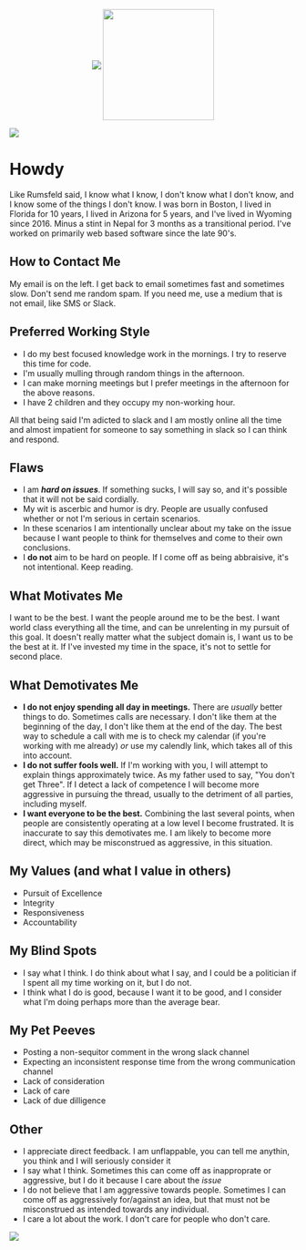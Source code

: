 <p align="center">
  <img align="center" src="https://github-readme-stats.vercel.app/api?username=wadewilliams&show_icons=true&hide_border=true&title_color=94b4a4&amp&icon_color=FFFFFF&amp&text_color=FFFFFF&amp&bg_color=000000&count_private=true&include_all_commits=true"/>
  <img align="center" height="195px" src="https://github-readme-stats.vercel.app/api/top-langs/?username=wadewilliams&text_color=FFFFFF&bg_color=000000&title_color=94b4a4&langs_count=15&layout=compact&hide_border=true&count_private=true" />
</p>

![](https://activity-graph.herokuapp.com/graph?username=wadewilliams&theme=react-dark&hide_border=true&area=true)

# Howdy
 Like Rumsfeld said, I know what I know, I don't know what I don't know, and I know some of the things I don't know. I was born in Boston, I lived in Florida for 10 years, I lived in Arizona for 5 years, and I've lived in Wyoming since 2016. Minus a stint in Nepal for 3 months as a transitional period. I've worked on primarily web based software since the late 90's.
## How to Contact Me

 My email is on the left. I get back to email sometimes fast and sometimes slow. Don't send me random spam. If you need me, use a medium that is not email, like SMS or Slack.


## Preferred Working Style

- I do my best focused knowledge work in the mornings. I try to reserve this time for code.
- I'm usually mulling through random things in the afternoon. 
- I can make morning meetings but I prefer meetings in the afternoon for the above reasons. 
- I have 2 children and they occupy my non-working hour. 
 
All that being said I'm adicted to slack and I am mostly online all the time and almost impatient for someone to say something in slack so I can think and respond.

## Flaws

- I am **_hard on issues_**. If something sucks, I will say so, and it's possible that it will not be said cordially. 
- My wit is ascerbic and humor is dry. People are usually confused whether or not I'm serious in certain scenarios. 
- In these scenarios I am intentionally unclear about my take on the issue because I want people to think for themselves and come to their own conclusions.
- I **do not** aim to be hard on people. If I come off as being abbraisive, it's not intentional. Keep reading.

## What Motivates Me

I want to be the best. I want the people around me to be the best. I want world class everything all the time, and can be unrelenting in my pursuit of this goal. It doesn't really matter what the subject domain is, I want us to be the best at it. If I've invested my time in the space, it's not to settle for second place. 

## What Demotivates Me

- **I do not enjoy spending all day in meetings.** There are _usually_ better things to do. Sometimes calls are necessary. I don't like them at the beginning of the day, I don't like them at the end of the day. The best way to schedule a call with me is to check my calendar (if you're working with me already) _or_ use my calendly link, which takes all of this into account.
- **I do not suffer fools well.** If I'm working with you, I will attempt to explain things approximately twice. As my father used to say, "You don't get Three". If I detect a lack of competence I will become more aggressive in pursuing the thread, usually to the detriment of all parties, including myself. 
- **I want everyone to be the best.** Combining the last several points, when people are consistently operating at a low level I become frustrated. It is inaccurate to say this demotivates me. I am likely to become more direct, which may be misconstrued as aggressive, in this situation. 

## My Values (and what I value in others)
- Pursuit of Excellence
- Integrity
- Responsiveness
- Accountability

## My Blind Spots

- I say what I think. I do think about what I say, and I could be a politician if I spent all my time working on it, but I do not. 
- I think what I do is good, because I want it to be good, and I consider what I'm doing perhaps more than the average bear. 

## My Pet Peeves

- Posting a non-sequitor comment in the wrong slack channel
- Expecting an inconsistent response time from the wrong communication channel
- Lack of consideration
- Lack of care
- Lack of due dilligence

## Other
- I appreciate direct feedback. I am unflappable, you can tell me anythin, you think and I will seriously consider it
- I say what I think. Sometimes this can come off as inapproprate or aggressive, but I do it because I care about the _issue_
- I do not believe that I am aggressive towards people. Sometimes I can come off as aggressively for/against an idea, but that must not be misconstrued as 
intended towards any individual.
- I care a lot about the work. I don't care for people who don't care.

<img src="https://komarev.com/ghpvc/?username=wadewilliams" />
